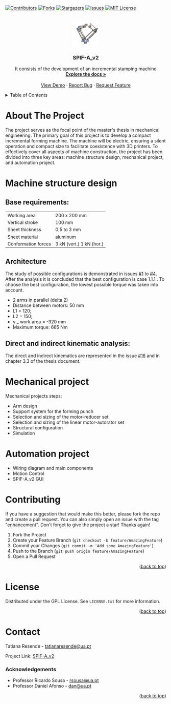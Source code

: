 <!-- Improved compatibility of back to top link: See: https://github.com/othneildrew/Best-README-Template/pull/73 -->
<a name="readme-top"></a>
<!--
*** Thanks for checking out the Best-README-Template. If you have a suggestion
*** that would make this better, please fork the repo and create a pull request
*** or simply open an issue with the tag "enhancement".
*** Don't forget to give the project a star!
*** Thanks again! Now go create something AMAZING! :D
-->



<!-- PROJECT SHIELDS -->
<!--
*** I'm using markdown "reference style" links for readability.
*** Reference links are enclosed in brackets [ ] instead of parentheses ( ).
*** See the bottom of this document for the declaration of the reference variables
*** for contributors-url, forks-url, etc. This is an optional, concise syntax you may use.
*** https://www.markdownguide.org/basic-syntax/#reference-style-links
-->
[![Contributors][contributors-shield]][contributors-url]
[![Forks][forks-shield]][forks-url]
[![Stargazers][stars-shield]][stars-url]
[![Issues][issues-shield]][issues-url]
[![MIT License][license-shield]][license-url]



<!-- PROJECT LOGO -->
<br />
<div align="center">
  <a href="https://github.com/othneildrew/Best-README-Template">
    <img src="images/logo.png" alt="Logo" width="80" height="80">
  </a>

  <h3 align="center">SPIF-A_v2</h3>

  <p align="center">
  It consists of the development of an incremental stamping machine   
  <br />
    <a href="https://github.com/TatianaResend/SPIFA-e-v2.0"><strong>Explore the docs »</strong></a>
    <br />
    <br />
    <a href="https://github.com/TatianaResend/SPIFA-e-v2.0/blob/main/README.md">View Demo</a>
    ·
    <a href="https://github.com/TatianaResend/SPIFA-e-v2.0/issues">Report Bug</a>
    ·
    <a href="https://github.com/TatianaResend/SPIFA-e-v2.0/issues">Request Feature</a>
  </p>
</div>



<!-- TABLE OF CONTENTS -->
<details>
  <summary>Table of Contents</summary>
  <ol>
    <li>
      <a href="#about-the-project">About The Project</a>
      <ul>
        <li><a href="#base-requirements">Base requirements</a></li>
        <li><a href="#architecture">Architecture</a></li>
        <li><a href="#simulation">Simulation</a></li>
      </ul>
    </li>
    <li><a href="#contributing">Contributing</a></li>
    <li><a href="#license">License</a></li>
    <li><a href="#contact">Contact</a></li>
    <li><a href="#acknowledgments">Acknowledgments</a></li>
  </ol>
</details>



<!-- ABOUT THE PROJECT -->
# About The Project
The project serves as the focal point of the master's thesis in mechanical engineering. The primary goal of this project is to develop a compact incremental forming machine. The machine will be electric, ensuring a silent operation and compact size to facilitate coexistence with 3D printers. To effectively cover all aspects of machine construction, the project has been divided into three key areas: machine structure design, mechanical project, and automation project.

<!-- GETTING STARTED -->
# Machine structure design

## Base requirements:

|  |  |
| --- | --- |
| Working area  | 200 x 200 mm  |
| Vertical stroke  | 100 mm  |
| Sheet thickness  | 0,5 to 3 mm |
| Sheet material   | aluminum |
| Conformation forces | 3 kN (vert.) 1 kN (hor.) |



## Architecture

The study of possible configurations is demonstrated in issues [#1](/../../issues/1) to [#4](/../../issues/4). After the analysis it is concluded that the best configuration is case 1.1.1..
To choose the best configuration, the lowest possible torque was taken into account.

- 2 arms in parallel (delta 2)
- Distance between motors: 50 mm
- L1 = 120;
- L2 = 150;
- y _ work area = -320 mm
- Maximum torque: 665 Nm 

## Direct and indirect kinematic analysis:
The direct and indirect kinematics are represented in the issue [#16](/../../issues/16) and in chapter 3.3 of the thesis document.

# Mechanical project
Mechanical projects steps:
- Arm design
- Support system for the forming punch
- Selection and sizing of the motor-reducer set
- Selection and sizing of the linear motor-autorator set
- Structural configuration
- Simulation

# Automation project
- Wiring diagram and main components
- Motion Control
- SPIF-A_v2 GUI

<!-- CONTRIBUTING -->
# Contributing

If you have a suggestion that would make this better, please fork the repo and create a pull request. You can also simply open an issue with the tag "enhancement".
Don't forget to give the project a star! Thanks again!

1. Fork the Project
2. Create your Feature Branch (`git checkout -b feature/AmazingFeature`)
3. Commit your Changes (`git commit -m 'Add some AmazingFeature'`)
4. Push to the Branch (`git push origin feature/AmazingFeature`)
5. Open a Pull Request

<p align="right">(<a href="#readme-top">back to top</a>)</p>



<!-- LICENSE -->
# License

Distributed under the GPL License. See `LICENSE.txt` for more information.

<p align="right">(<a href="#readme-top">back to top</a>)</p>



<!-- CONTACT -->
# Contact

Tatiana Resende - tatianaresende@ua.pt

Project Link: [SPIF-A_v2](https://github.com/TatianaResend/SPIFA-e-v2.0)

 <!-- <p align="right">(<a href="#readme-top">back to top</a>)</p> -->



<!-- ACKNOWLEDGEMENTS -->
### Acknowledgements
- Professor Ricardo Sousa - rsousa@ua.pt
- Professor Daniel Afonso - dan@ua.pt


<p align="right">(<a href="#readme-top">back to top</a>)</p>



<!-- MARKDOWN LINKS & IMAGES -->
<!-- https://www.markdownguide.org/basic-syntax/#reference-style-links -->
[contributors-shield]: https://img.shields.io/github/contributors/TatianaResend/SPIF-A_v2.svg?style=for-the-badge
[contributors-url]: https://github.com/TatianaResend/SPIF-A_v2/contributors
[forks-shield]: https://img.shields.io/github/forks/TatianaResend/SPIF-A_v2.svg?style=for-the-badge
[forks-url]: https://github.com/TatianaResend/SPIF-A_v2/network/members
[stars-shield]: https://img.shields.io/github/stars/TatianaResend/SPIF-A_v2.svg?style=for-the-badge
[stars-url]: https://github.com/TatianaResend/SPIF-A_v2/stargazers
[issues-shield]: https://img.shields.io/github/issues/TatianaResend/SPIF-A_v2.svg?style=for-the-badge
[issues-url]: https://github.com/TatianaResend/SPIF-A_v2/issues
[license-shield]: https://img.shields.io/github/license/TatianaResend/SPIF-A_v2.svg?style=for-the-badge
[license-url]: https://github.com/TatianaResend/SPIF-A_v2/blob/master/LICENSE.txt
